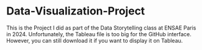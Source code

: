 # Data-Visualization-Project

This is the Project I did as part of the Data Storytelling class at ENSAE Paris in 2024. Unfortunately, the Tableau file is too big for the GitHub interface. However, you can still download it if you want to display it on Tableau.

